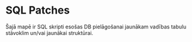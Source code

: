 # SQL Patches

Šajā mapē ir SQL skripti esošas DB pielāgošanai jaunākam vadības tabulu stāvoklim un/vai jaunākai struktūrai.
